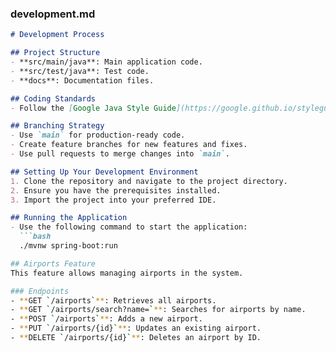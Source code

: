 ### development.md

```markdown
# Development Process

## Project Structure
- **src/main/java**: Main application code.
- **src/test/java**: Test code.
- **docs**: Documentation files.

## Coding Standards
- Follow the [Google Java Style Guide](https://google.github.io/styleguide/javaguide.html).

## Branching Strategy
- Use `main` for production-ready code.
- Create feature branches for new features and fixes.
- Use pull requests to merge changes into `main`.

## Setting Up Your Development Environment
1. Clone the repository and navigate to the project directory.
2. Ensure you have the prerequisites installed.
3. Import the project into your preferred IDE.

## Running the Application
- Use the following command to start the application:
  ```bash
  ./mvnw spring-boot:run

## Airports Feature
This feature allows managing airports in the system.

### Endpoints
- **GET `/airports`**: Retrieves all airports.
- **GET `/airports/search?name=`**: Searches for airports by name.
- **POST `/airports`**: Adds a new airport.
- **PUT `/airports/{id}`**: Updates an existing airport.
- **DELETE `/airports/{id}`**: Deletes an airport by ID.
